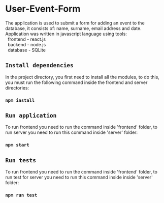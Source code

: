 # User-Event-Form
The application is used to submit a form for adding an event to the database, it consists of:  name, surname, email address and date. 
Application was written in javascript language using tools:
<br />&nbsp;&nbsp;frontend - react.js
<br />&nbsp;&nbsp;backend - node.js
<br />&nbsp;&nbsp;database - SQLite

## `Install dependencies`
In the project directory, you first need to install all the modules, to do this, you must run the following command inside the frontend and server directories:

### `npm install`

## `Run application`
To run frontend you need to run the command inside 'frontend' folder, to run server you need to run this command inside 'server' folder:

### `npm start`

## `Run tests`
To run frontend you need to run the command inside 'frontend' folder, to run test for server  you need to run this command inside inside 'server' folder:

### `npm run test`


